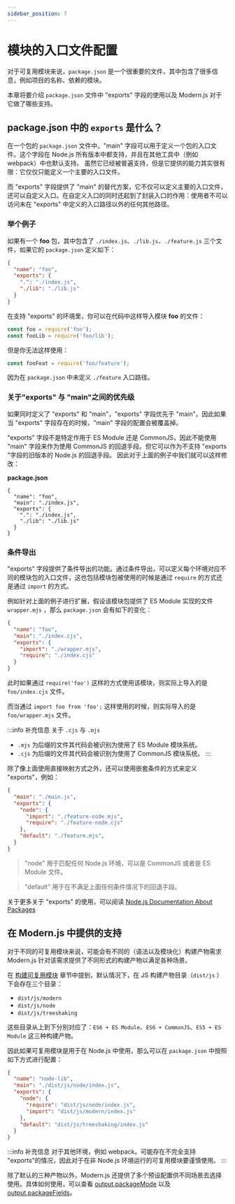 ```yaml
---
sidebar_position: 7
---
```


# 模块的入口文件配置

对于可复用模块来说，`package.json` 是一个很重要的文件，其中包含了很多信息，例如项目的名称、依赖的模块。

本章将要介绍 `package.json` 文件中 "exports" 字段的使用以及 Modern.js 对于它做了哪些支持。

## package.json 中的 `exports` 是什么？

在一个包的 `package.json` 文件中，"main" 字段可以用于定义一个包的入口文件。这个字段在 Node.js 所有版本中都支持，并且在其他工具中（例如 webpack）中也默认支持。
虽然它已经被普遍支持，但是它提供的能力其实很有限：它仅仅只能定义一个主要的入口文件。

而 "exports" 字段提供了 "main" 的替代方案，它不仅可以定义主要的入口文件，还可以自定义入口。在自定义入口的同时还起到了封装入口的作用：使用者不可以访问未在 "exports" 中定义的入口路径以外的任何其他路径。

### 举个例子

如果有一个 **foo** 包，其中包含了 `./index.js`、`./lib.js`、`./feature.js` 三个文件，如果它的 `package.json` 定义如下：

```json
{
  "name": "foo",
  "exports": {
    ".": "./index.js",
    "./lib": "./lib.js"
  }
}
```

在支持 "exports" 的环境里，你可以在代码中这样导入模块 **foo** 的文件：

``` js
const foo = require('foo');
const fooLib = require('foo/lib');
```

但是你无法这样使用：

``` js
const fooFeat = require('foo/feature');
```

因为在 `package.json` 中未定义 `./feature` 入口路径。

### 关于"exports" 与 "main"之间的优先级

如果同时定义了 "exports" 和 "main"，"exports" 字段优先于 "main"。因此如果当 "exports" 字段存在的时候，"main" 字段的配置会被覆盖掉。

"exports" 字段不是特定作用于 ES Module 还是 CommonJS，因此不能使用 "main" 字段来作为使用 CommonJS 的回退手段。但它可以作为不支持 "exports "字段的旧版本的 Node.js 的回退手段。
因此对于上面的例子中我们就可以这样修改：

**package.json**
```
{
  "name": "foo",
  "main": "./index.js",
  "exports": {
    ".": "./index.js",
    "./lib": "./lib.js"
  }
}
```

### 条件导出

"exports" 字段提供了条件导出的功能。通过条件导出，可以定义每个环境对应不同的模块包的入口文件，这也包括模块包被使用的时候是通过 `require` 的方式还是通过 `import` 的方式。

例如针对上面的例子进行扩展，假设该模块包提供了 ES Module 实现的文件 `wrapper.mjs` ，那么 `package.json` 会有如下的变化：

``` json
{
  "name": "foo",
  "main": "./index.cjs",
  "exports": {
    "import": "./wrapper.mjs",
    "require": "./index.cjs"
  }
}
```

此时如果通过 `require('foo')` 这样的方式使用该模块，则实际上导入的是 `foo/index.cjs` 文件。

而当通过 `import foo from 'foo';` 这样使用的时候，则实际导入的是 `foo/wrapper.mjs` 文件。

:::info 补充信息
关于 `.cjs` 与 `.mjs`

* `.mjs` 为后缀的文件其代码会被识别为使用了 ES Module 模块系统。
* `.cjs` 为后缀的文件其代码会被识别为使用了 CommonJS 模块系统。
:::

除了像上面使用直接映射方式之外，还可以使用嵌套条件的方式来定义 "exports"，例如：

``` json
{
  "main": "./main.js",
  "exports": {
    "node": {
      "import": "./feature-node.mjs",
      "require": "./feature-node.cjs"
    },
    "default": "./feature.mjs",
  }
}
```

> "node" 用于匹配任何 Node.js 环境，可以是 CommonJS 或者是 ES Module 文件。

> "default" 用于在不满足上面任何条件情况下的回退手段。

关于更多关于 "exports" 的使用，可以阅读 [Node.js Documentation About Packages](https://nodejs.org/api/packages.html)

## 在 Modern.js 中提供的支持

对于不同的可复用模块来说，可能会有不同的（语法以及模块化）构建产物需求 Modern.js 针对该需求提供了不同形式的构建产物以满足各种场景。

在 [构建可复用模块](/docs/guides/features/modules/build) 章节中提到，默认情况下，在 JS 构建产物目录（`dist/js` ）下会存在三个目录：

- `dist/js/modern`
- `dist/js/node`
- `dist/js/treeshaking`

这些目录从上到下分别对应了：`ES6 + ES Module`、`ES6 + CommonJS`、`ES5 + ES Module` 这三种构建产物。

因此如果可复用模块是用于在 Node.js 中使用，那么可以在 `package.json` 中按照如下方式进行配置：

``` json
{
  "name": "node-lib",
  "main": "./dist/js/node/index.js",
  "exports": {
    "node": {
      "require": "dist/js/node/index.js",
      "import": "dist/js/modern/index.js"
    },
    "default": "dist/js/treeshaking/index.js"
  }
}
```

:::info 补充信息
对于其他环境，例如 webpack。可能存在不完全支持 "exports"的情况，因此对于在非 Node.js 环境运行的可复用模块要谨慎使用。
:::

除了默认的三种产物以外，Modern.js 还提供了多个预设配置供不同场景去选择使用。具体如何使用，可以查看 [output.packageMode](/docs/apis/config/output/package-mode) 以及 [output.packageFields](/docs/apis/config/output/pacakge-fields)。



